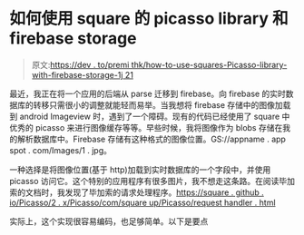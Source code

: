 # 如何使用 square 的 picasso library 和 firebase storage

> 原文:[https://dev . to/premi thk/how-to-use-squares-Picasso-library-with-firebase-storage-1j 21](https://dev.to/premithk/how-to-use-squares-picasso-library-with-firebase-storage-1j21)

最近，我正在将一个应用的后端从 parse 迁移到 firebase。向 firebase 的实时数据库的转移只需很小的调整就能轻而易举。当我想将 firebase 存储中的图像加载到 android Imageview 时，遇到了一个障碍。现有的代码已经使用了 square 中优秀的 picasso 来进行图像缓存等等。早些时候，我将图像作为 blobs 存储在我的解析数据库中。Firebase 存储有这种格式的图像位置。GS://appname . app spot . com/Images/1 . jpg。

一种选择是将图像位置(基于 http)加载到实时数据库的一个字段中，并使用 picasso 访问它。这个特别的应用程序有很多图片，我不想走这条路。在阅读毕加索的文档时，我发现了毕加索的请求处理程序。[https://square . github . io/Picasso/2 . x/Picasso/com/square up/Picasso/request handler . html](https://square.github.io/picasso/2.x/picasso/com/squareup/picasso/RequestHandler.html)

实际上，这个实现很容易编码，也足够简单。以下是要点